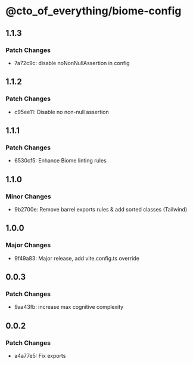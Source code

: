# @cto_of_everything/biome-config

## 1.1.3

### Patch Changes

- 7a72c9c: disable noNonNullAssertion in config

## 1.1.2

### Patch Changes

- c95ee11: Disable no non-null assertion

## 1.1.1

### Patch Changes

- 6530cf5: Enhance Biome linting rules

## 1.1.0

### Minor Changes

- 9b2700e: Remove barrel exports rules & add sorted classes (Tailwind)

## 1.0.0

### Major Changes

- 9f49a83: Major release, add vite.config.ts override

## 0.0.3

### Patch Changes

- 9aa43fb: increase max cognitive complexity

## 0.0.2

### Patch Changes

- a4a77e5: Fix exports
